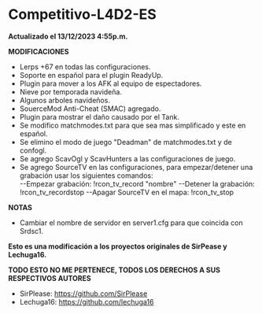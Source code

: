 # Competitivo-L4D2-ES
 
 **Actualizado el 13/12/2023 4:55p.m.**
                        
 
 **MODIFICACIONES**
 
 - Lerps +67 en todas las configuraciones.
 - Soporte en español para el plugin ReadyUp.
 - Plugin para mover a los AFK al equipo de espectadores.
 - Nieve por temporada navideña.
 - Algunos arboles navideños.
 - SouerceMod Anti-Cheat (SMAC) agregado.
 - Plugin para mostrar el daño causado por el Tank.
 - Se modifico matchmodes.txt para que sea mas simplificado y este en español.
 - Se elimino el modo de juego "Deadman" de matchmodes.txt y de confogl.
 - Se agrego ScavOgl y ScavHunters a las configuraciones de juego.
 - Se agrego SourceTV en las configuraciones, para empezar/detener una grabación usar los siguientes comandos:                                                           
    --Empezar grabación: !rcon_tv_record "nombre"
    --Detener la grabación: !rcon_tv_recordstop
	--Apagar SourceTV en el mapa: !rcon_tv_stop
 
 **NOTAS**
 
 - Cambiar el nombre de servidor en server1.cfg para que coincida con Srdsc1.


**Esto es una modificación a los proyectos originales de SirPease y Lechuga16.**
 
  **TODO ESTO NO ME PERTENECE, TODOS LOS DERECHOS A SUS RESPECTIVOS AUTORES**
 
 - SirPlease: https://github.com/SirPlease
 - Lechuga16: https://github.com/lechuga16
 